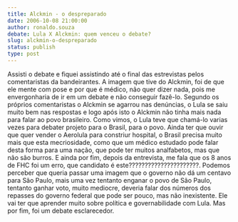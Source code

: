 ```yaml
---
title: Alckmin - o despreparado
date: 2006-10-08 21:00:00
author: ronaldo.souza
debate: Lula X Alckmin: quem venceu o debate?
slug: alckmin-o-despreparado
status: publish 
type: post
---
```


Assisti o debate e fiquei assistindo até o final das estrevistas pelos comentaristas da bandeirantes. A imagem que tive do Alckmin, foi de que ele mente com pose e por que é médico, não quer dizer nada, pois me envergonharia de ir em um debate e não conseguir fazê-lo. Segundo os próprios comentaristas o Alckmin se agarrou nas denúncias, o Lula se saiu muito bem nas respostas e logo após isto o Alckmin não tinha mais nada para falar ao povo brasileiro. Como vimos, o Lula teve que chamá-lo varias vezes para debater projeto para o Brasil, para o povo. Ainda ter que ouvir que quer vender o Aerolula para constriur hospital, o Brasil precisa muito mais que esta mecriosidade, como que um médico estudado pode falar desta forma para uma nação, que pode ter muitos analfabetos, mas que não são burros. E ainda por fim, depois da entrevista, me fala que os 8 anos de FHC foi um erro, que candidato é este??????????????????????. Podemos perceber que queria passar uma imagem que o governo não dá um centavo para São Paulo, mais uma vez tentanto enganar o povo de São Paulo, tentanto ganhar voto, muito mediocre, deveria falar dos números dos repasses do governo federal que pode ser pouco, mas não inexistente. Ele vai ter que aprender muito sobre política e governabilidade com Lula. Mas por fim, foi um debate esclarecedor.
